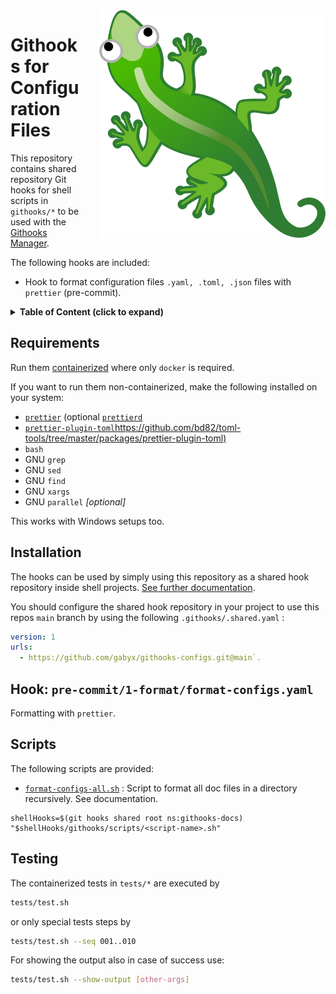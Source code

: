 <img src="https://raw.githubusercontent.com/gabyx/githooks/main/docs/githooks-logo.svg" style="margin-left: 20pt" align="right">

# Githooks for Configuration Files

This repository contains shared repository Git hooks for shell scripts in
`githooks/*` to be used with the
[Githooks Manager](https://github.com/gabyx/Githooks).

The following hooks are included:

- Hook to format configuration files `.yaml, .toml, .json` files with `prettier`
  (pre-commit).

<details>
<summary><b>Table of Content (click to expand)</b></summary>

<!-- TOC -->

- [Githooks for Configuration Files](#githooks-for-configuration-files)
  - [Requirements](#requirements)
  - [Installation](#installation)
  - [Hook: `pre-commit/1-format/format-configs.yaml`](#hook-pre-commit1-formatformat-configsyaml)
  - [Scripts](#scripts)
  - [Testing](#testing)

</details>

## Requirements

Run them
[containerized](https://github.com/gabyx/Githooks#running-hooks-in-containers)
where only `docker` is required.

If you want to run them non-containerized, make the following installed on your
system:

- [`prettier`](https://prettier.io/docs/en/install.html) (optional
  [`prettierd`](https://github.com/fsouza/prettierd)
- [`prettier-plugin-toml`]()<https://github.com/bd82/toml-tools/tree/master/packages/prettier-plugin-toml)>
- `bash`
- GNU `grep`
- GNU `sed`
- GNU `find`
- GNU `xargs`
- GNU `parallel` _[optional]_

This works with Windows setups too.

## Installation

The hooks can be used by simply using this repository as a shared hook
repository inside shell projects.
[See further documentation](https://github.com/gabyx/githooks#shared-hook-repositories).

You should configure the shared hook repository in your project to use this
repos `main` branch by using the following `.githooks/.shared.yaml` :

```yaml
version: 1
urls:
  - https://github.com/gabyx/githooks-configs.git@main`.
```

## Hook: `pre-commit/1-format/format-configs.yaml`

Formatting with `prettier`.

## Scripts

The following scripts are provided:

- [`format-configs-all.sh`](githooks/scripts/format-configs-all.sh) : Script to
  format all doc files in a directory recursively. See documentation.

```shell
shellHooks=$(git hooks shared root ns:githooks-docs)
"$shellHooks/githooks/scripts/<script-name>.sh"
```

## Testing

The containerized tests in `tests/*` are executed by

```bash
tests/test.sh
```

or only special tests steps by

```bash
tests/test.sh --seq 001..010
```

For showing the output also in case of success use:

```bash
tests/test.sh --show-output [other-args]
```
